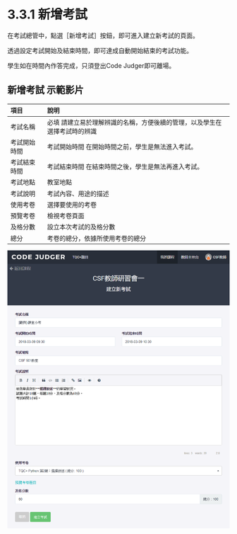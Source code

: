 # 3.3.1 新增考試

在考試總管中，點選［新增考試］按鈕，即可進入建立新考試的頁面。

透過設定考試開始及結束時間，即可達成自動開始結束的考試功能。

學生如在時間內作答完成，只須登出Code Judger即可離場。

## 新增考試 示範影片

| 項目 | 說明 |
| :--- | :--- |
| 考試名稱 | 必填 請建立易於理解辨識的名稱，方便後續的管理，以及學生在選擇考試時的辨識 |
| 考試開始時間 | 考試開始時間 在開始時間之前，學生是無法進入考試。 |
| 考試結束時間 | 考試結束時間 在結束時間之後，學生是無法再進入考試。 |
| 考試地點 | 教室地點 |
| 考試說明 | 考試內容、用途的描述 |
| 使用考卷 | 選擇要使用的考卷 |
| 預覽考卷 | 檢視考卷頁面 |
| 及格分數 | 設立本次考試的及格分數 |
| 總分 | 考卷的總分，依據所使用考卷的總分 |

![](../../.gitbook/assets/cjmd03-ke-cheng-03-kao-shi-zong-guan-01-xin-zeng-kao-shi.png)

